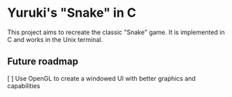 # Yuruki's "Snake" in C

This project aims to recreate the classic "Snake" game. It is implemented in C and works in the Unix terminal.

## Future roadmap
[ ] Use OpenGL to create a windowed UI with better graphics and capabilities
